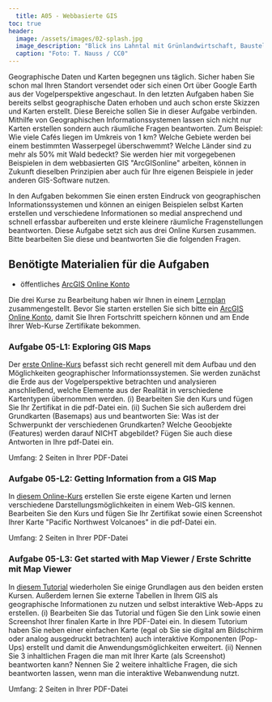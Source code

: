 ```yaml
---
  title: A05 - Webbasierte GIS
toc: true
header:
  image: /assets/images/02-splash.jpg
  image_description: "Blick ins Lahntal mit Grünlandwirtschaft, Baustelle für Stromtrassen und Regenbogen."
  caption: "Foto: T. Nauss / CC0"
---
```

<!---
Zum Vorschlag von Thomas die alten Klett-GIS und Dierke GIS Aufgaben aus "Digitale Geographie" zu nehmen:  
* Links zu alten Aufgaben: https://moc.online.uni-marburg.de/doku.php?id=courses:l3:gi:worksheets:lg-ws-02-02
und
https://moc.online.uni-marburg.de/doku.php?id=courses:l3:gi:worksheets:lg-ws-02-03

* Klett scheint nur noch mit Codes aus Schulbüchern zugönglich zu sein. https://www2.klett.de/sixcms/list.php?page=lehrwerk_extra&titelfamilie=Klett-GIS&extra=Klett-GIS%20Projekte
* Diercke funktioniert (wobei bei manchen Beispielen falsche Aufgaben dabei stehen) https://diercke.westermann.de/diercke-webgis
* Leider ist mit dem Diercke tool auch nicht wirklich eine analyse möglich, sondern man kann layer an und ausschalten und die Attribute tabelle anschauen, ein bisschen Filtern. Das ist in den ESRI online Tools auch drin.
* Diercke Aufgaben nicht umfangreich (vgl https://diercke.westermann.de/sites/default/files/redaktion/pdf/unterricht/Erde_Verstaedterung.pdf)
 --->

Geographische Daten und Karten begegnen uns täglich. Sicher haben Sie schon mal Ihren Standort versendet oder sich einen Ort über Google Earth aus der Vogelperspektive angeschaut. In den letzten Aufgaben haben Sie bereits selbst geographische Daten erhoben und auch schon erste Skizzen und Karten erstellt. Diese Bereiche sollen Sie in dieser Aufgabe verbinden. Mithilfe von Geographischen Informationssystemen lassen sich nicht nur Karten erstellen sondern auch räumliche Fragen beantworten. Zum Beispiel: Wie viele Cafés liegen im Umkreis von 1 km? Welche Gebiete werden bei einem bestimmten Wasserpegel überschwemmt? Welche Länder sind zu mehr als 50% mit Wald bedeckt? Sie werden hier mit vorgegebenen Beispielen in dem webbasierten GIS "ArcGISonline" arbeiten, können in Zukunft dieselben Prinzipien aber auch für Ihre eigenen Beispiele in jeder anderen GIS-Software nutzen.

In den Aufgaben bekommen Sie einen ersten Eindruck von geographischen Informationssystemen und können an einigen Beispielen selbst Karten erstellen und verschiedene Informationen so medial ansprechend und schnell erfassbar aufbereiten und erste kleinere räumliche Fragenstellungen beantworten. Diese Aufgabe setzt sich aus drei Online Kursen zusammen. Bitte bearbeiten Sie diese und beantworten Sie die folgenden Fragen.

## Benötigte Materialien für die Aufgaben
* öffentliches [ArcGIS Online Konto](https://www.arcgis.com/sharing/rest/oauth2/signup?client_id=arcgisonline&redirect_uri=http://www.arcgis.com&response_type=token)


Die drei Kurse zu Bearbeitung haben wir Ihnen in einem [Lernplan](https://www.esri.com/training/catalog/5ede48bad97309521b69296a/)
zusammengestellt. Bevor Sie starten erstellen Sie sich bitte ein [ArcGIS Online Konto](https://www.arcgis.com/sharing/rest/oauth2/signup?client_id=arcgisonline&redirect_uri=http://www.arcgis.com&response_type=token), damit Sie Ihren Fortschritt speichern können und am Ende Ihrer Web-Kurse Zertifikate bekommen.


### Aufgabe 05-L1: Exploring GIS Maps

Der [erste Online-Kurs](https://www.esri.com/training/catalog/57630432851d31e02a43ee86/exploring-gis-maps/) befasst sich recht generell mit dem Aufbau und den Möglichkeiten geographischer Informationssystemen. Sie werden zunächst die Erde aus der Vogelperspektive betrachten und analysieren anschließend, welche Elemente aus der Realität in verschiedene Kartentypen übernommen werden. (i) Bearbeiten Sie den Kurs und fügen Sie Ihr Zertifikat in die pdf-Datei ein. (ii) Suchen Sie sich außerdem drei Grundkarten (Basemaps) aus und beantworten Sie: Was ist der Schwerpunkt der verschiedenen Grundkarten? Welche Geoobjekte (Features) werden darauf NICHT abgebildet? Fügen Sie auch diese Antworten in Ihre pdf-Datei ein.

Umfang: 2 Seiten in Ihrer PDF-Datei


### Aufgabe 05-L2: Getting Information from a GIS Map

In [diesem Online-Kurs](https://www.esri.com/training/catalog/57630432851d31e02a43ee8c/getting-information-from-a-gis-map/) erstellen Sie erste eigene Karten und lernen verschiedene Darstellungsmöglichkeiten in einem Web-GIS kennen. Bearbeiten Sie den Kurs und fügen Sie Ihr Zertifikat sowie einen Screenshot Ihrer Karte "Pacific Northwest Volcanoes" in die pdf-Datei ein.

Umfang: 2 Seiten in Ihrer PDF-Datei

### Aufgabe 05-L3: Get started with Map Viewer / Erste Schritte mit Map Viewer

In [diesem Tutorial](https://www.esri.com/training/catalog/57660c48bb54adb30c94540a/get-started-with-map-viewer/) wiederholen Sie einige Grundlagen aus den beiden ersten Kursen. Außerdem lernen Sie externe Tabellen in Ihrem GIS als geographische Informationen zu nutzen und selbst interaktive Web-Apps zu erstellen. (i) Bearbeiten Sie das Tutorial und fügen Sie den Link sowie einen Screenshot Ihrer finalen Karte in Ihre PDF-Datei ein. In diesem Tutorium haben Sie neben einer einfachen Karte (egal ob Sie sie digital am Bildschirm oder analog ausgedruckt betrachten) auch interaktive Komponenten (Pop-Ups) erstellt und damit die Anwendungsmöglichkeiten erweitert. (ii) Nennen Sie 3 inhaltlichen Fragen die man mit Ihrer Karte (als Screenshot) beantworten kann? Nennen Sie 2 weitere inhaltliche Fragen, die sich beantworten lassen, wenn man die interaktive Webanwendung nutzt.

Umfang: 2 Seiten in Ihrer PDF-Datei
